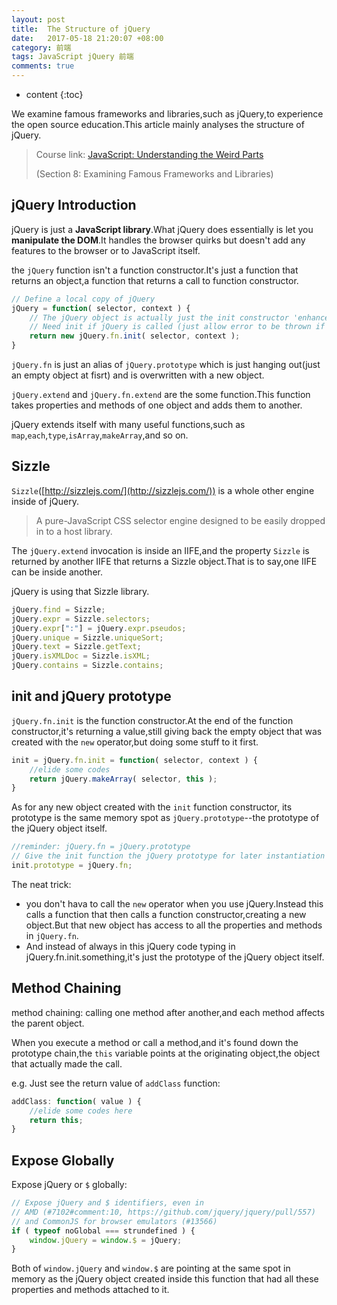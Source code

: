```yaml
---
layout: post
title:  The Structure of jQuery
date:   2017-05-18 21:20:07 +08:00
category: 前端
tags: JavaScript jQuery 前端 
comments: true
---
```


* content
{:toc}

We examine famous frameworks and libraries,such as jQuery,to experience the open source education.This article mainly analyses the structure of jQuery.

> Course link: [JavaScript: Understanding the Weird Parts](https://www.udemy.com/understand-javascript/)
>
> (Section 8: Examining Famous Frameworks and Libraries)







## jQuery Introduction

jQuery is just a **JavaScript library**.What jQuery does essentially is let you **manipulate the DOM**.It handles the browser quirks but doesn't add any features to the browser or to JavaScript itself.


the `jQuery` function isn't a function constructor.It's just a function that returns an object,a function that returns a call to function constructor.

```javascript
// Define a local copy of jQuery
jQuery = function( selector, context ) {
	// The jQuery object is actually just the init constructor 'enhanced'
	// Need init if jQuery is called (just allow error to be thrown if not included)
	return new jQuery.fn.init( selector, context );
}
```

`jQuery.fn` is just an alias of `jQuery.prototype` which is just hanging out(just an empty object at fisrt) and is overwritten with a new object.

`jQuery.extend` and `jQuery.fn.extend` are the some function.This function takes properties and methods of one object and adds them to another.

jQuery extends itself with many useful functions,such as `map`,`each`,`type`,`isArray`,`makeArray`,and so on.

## Sizzle

`Sizzle`([http://sizzlejs.com/](http://sizzlejs.com/)) is a whole other engine inside of jQuery.

> A pure-JavaScript CSS selector engine designed to be easily dropped in to a host library.

The `jQuery.extend` invocation is inside an IIFE,and the property `Sizzle` is returned by another IIFE that returns a Sizzle object.That is to say,one IIFE can be inside another.

jQuery is using that Sizzle library.

```javascript
jQuery.find = Sizzle;
jQuery.expr = Sizzle.selectors;
jQuery.expr[":"] = jQuery.expr.pseudos;
jQuery.unique = Sizzle.uniqueSort;
jQuery.text = Sizzle.getText;
jQuery.isXMLDoc = Sizzle.isXML;
jQuery.contains = Sizzle.contains;
```

## init and jQuery prototype

`jQuery.fn.init` is the function constructor.At the end of the function constructor,it's returning a value,still giving back the empty object that was created with the `new` operator,but doing some stuff to it first.

```javascript
init = jQuery.fn.init = function( selector, context ) {
    //elide some codes
    return jQuery.makeArray( selector, this );
}
```

As for any new object created with the `init` function constructor, its prototype is the same memory spot as `jQuery.prototype`--the prototype of the jQuery object itself.

```javascript
//reminder: jQuery.fn = jQuery.prototype
// Give the init function the jQuery prototype for later instantiation
init.prototype = jQuery.fn;
```

The neat trick:

- you don't hava to call the `new` operator when you use jQuery.Instead this calls a function that then calls a function constructor,creating a new object.But that new object has access to all the properties and methods in `jQuery.fn`.
- And instead of always in this jQuery code typing in jQuery.fn.init.something,it's just the prototype of the jQuery object itself.


## Method Chaining

method chaining: calling one method after another,and each method affects the parent object.

When you execute a method or call a method,and it's found down the prototype chain,the `this` variable points at the originating object,the object that actually made the call.

e.g. Just see the return value of  `addClass` function:

```javascript
addClass: function( value ) {
    //elide some codes here
    return this;
}
```

## Expose Globally

Expose jQuery or `$` globally:

```javascript
// Expose jQuery and $ identifiers, even in
// AMD (#7102#comment:10, https://github.com/jquery/jquery/pull/557)
// and CommonJS for browser emulators (#13566)
if ( typeof noGlobal === strundefined ) {
	window.jQuery = window.$ = jQuery;
}
```

Both of `window.jQuery` and `window.$` are pointing at the same spot in memory as the jQuery object created inside this function that had all these properties and methods attached to it.
